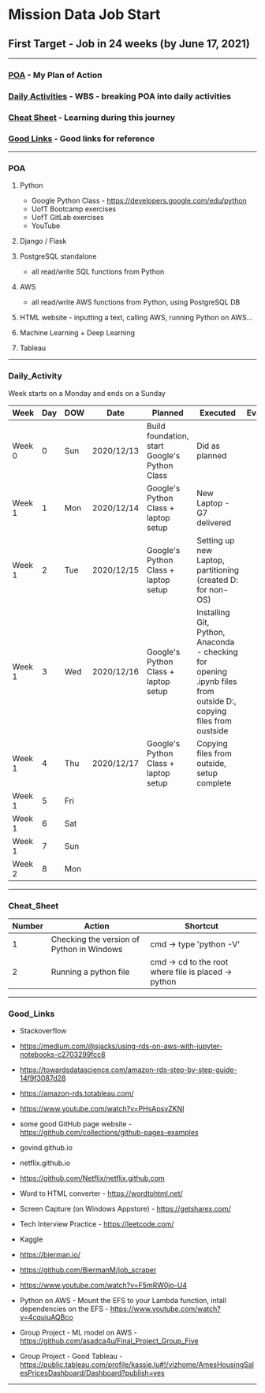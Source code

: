 # Mission Data Job Start 
## First Target - Job in 24 weeks (by June 17, 2021)

---

### [POA](#POA) - My Plan of Action
### [Daily Activities](#Daily_Activity) - WBS - breaking POA into daily activities

### [Cheat Sheet](#Cheat_Sheet) - Learning during this journey

### [Good Links](#Good_Links) - Good links for reference

---

### POA

1. Python
    - Google Python Class - https://developers.google.com/edu/python
    - UofT Bootcamp exercises
    - UofT GitLab exercises
    - YouTube
2. Django / Flask

3. PostgreSQL standalone
    - all read/write SQL functions from Python 

4. AWS 
    - all read/write AWS functions from Python, using PostgreSQL DB

5. HTML website - inputting a text, calling AWS, running Python on AWS...

6. Machine Learning + Deep Learning

7. Tableau 
---
### Daily_Activity
Week starts on a Monday and ends on a Sunday

Week | Day | DOW | Date | Planned | Executed | Evaluation
| --- | --- | --- | --- | --- | --- | --- |
Week 0 | 0 | Sun | 2020/12/13 | Build foundation, start Google's Python Class | Did as planned | 
Week 1 | 1 | Mon | 2020/12/14 | Google's Python Class + laptop setup | New Laptop - G7 delivered |
Week 1 | 2 | Tue | 2020/12/15 | Google's Python Class + laptop setup  | Setting up new Laptop, partitioning (created D: for non-OS)|
Week 1 | 3 | Wed | 2020/12/16 | Google's Python Class + laptop setup  | Installing Git, Python, Anaconda - checking for opening .ipynb files from outside D:, copying files from oustside | 
Week 1 | 4 | Thu | 2020/12/17 | Google's Python Class + laptop setup  | Copying files from outside, setup complete | 
Week 1 | 5 | Fri | | | |
Week 1 | 6 | Sat | | | |
Week 1 | 7 | Sun | | | |
Week 2 | 8 | Mon | | | |

---

### Cheat_Sheet

Number | Action | Shortcut
|---|---|---|
1 | Checking the version of Python in Windows | cmd -> type 'python -V'
2 | Running a python file | cmd -> cd to the root where file is placed -> python <filename>

---
### Good_Links

- Stackoverflow
- https://medium.com/@sjacks/using-rds-on-aws-with-jupyter-notebooks-c2703299fcc8
- https://towardsdatascience.com/amazon-rds-step-by-step-guide-14f9f3087d28
- https://amazon-rds.totableau.com/
- https://www.youtube.com/watch?v=PHsApsvZKNI
- some good GitHub page website - https://github.com/collections/github-pages-examples
- govind.github.io
- netflix.github.io
- https://github.com/Netflix/netflix.github.com

- Word to HTML converter - https://wordtohtml.net/
- Screen Capture (on Windows Appstore) - https://getsharex.com/
- Tech Interview Practice - https://leetcode.com/
- Kaggle


- https://bierman.io/
- https://github.com/BiermanM/job_scraper


- https://www.youtube.com/watch?v=F5mRW0jo-U4


- Python on AWS - Mount the EFS to your Lambda function, intall dependencies on the EFS - https://www.youtube.com/watch?v=4cquiuAQBco
- Group Project - ML model on AWS - https://github.com/asadca4u/Final_Project_Group_Five 
- Group Project - Good Tableau - https://public.tableau.com/profile/kassie.lu#!/vizhome/AmesHousingSalesPricesDashboard/Dashboard?publish=yes
---
